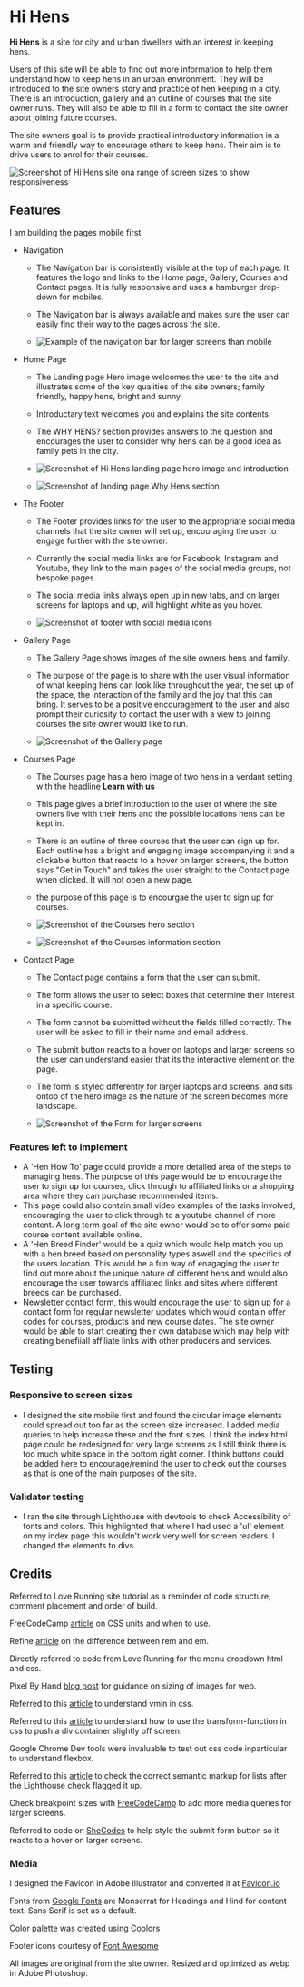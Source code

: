 # Hi Hens

**Hi Hens** is a site for city and urban dwellers with an interest in keeping hens.

Users of this site will be able to find out more information to help them understand how to keep hens in an urban environment. They will be introduced to the site owners story and practice of hen keeping in a city. There is an introduction, gallery and an outline of courses that the site owner runs. They will also be able to fill in a form to contact the site owner about joining future courses.

The site owners goal is to provide practical introductory information in a warm and friendly way to encourage others to keep hens. Their aim is to drive users to enrol for their courses.

![Screenshot of Hi Hens site ona range of screen sizes to show responsiveness](/assets/images/readmeimg/hihen-responsive.webp)

## Features

I am building the pages mobile first

- Navigation

    - The Navigation bar is consistently visible at the top of each page. It features the logo and links to the Home page, Gallery, Courses and Contact pages. It is fully responsive and uses a hamburger drop-down for mobiles.
    - The Navigation bar is always available and makes sure the user can easily find their way to the pages across the site.

    - ![Example of the navigation bar for larger screens than mobile](/assets/images/readmeimg/navbar.webp)    

- Home Page

    - The Landing page Hero image welcomes the user to the site and illustrates some of the key qualities of the site owners; family friendly, happy hens, bright and sunny.
    - Introductary text welcomes you and explains the site contents.
    - The WHY HENS? section provides answers to the question and encourages the user to consider why hens can be a good idea as family pets in the city.

    - ![Screenshot of Hi Hens landing page hero image and introduction](/assets/images/readmeimg/index-hero.webp)   

    - ![Screenshot of landing page Why Hens section](/assets/images/readmeimg/index-whyhens.webp)

- The Footer

    - The Footer provides links for the user to the appropriate social media channels that the site owner will set up, encouraging the user to engage further with the site owner.
    - Currently the social media links are for Facebook, Instagram and Youtube, they link to the main pages of the social media groups, not bespoke pages.
    - The social media links always open up in new tabs, and on larger screens for laptops and up, will highlight white as you hover.

    - ![Screenshot of footer with social media icons](/assets/images/readmeimg/footer.webp)


- Gallery Page

    - The Gallery Page shows images of the site owners hens and family.
    - The purpose of the page is to share with the user visual information of what keeping hens can look like throughout the year, the set up of the space, the interaction of the family and the joy that this can bring. It serves to be a positive encouragement to the user and also prompt their curiosity to contact the user with a view to joining courses the site owner would like to run.

    - ![Screenshot of the Gallery page](/assets/images/readmeimg/gallery.webp)

 - Courses Page

    - The Courses page has a hero image of two hens in a verdant setting with the headline **Learn with us**
    - This page gives a brief introduction to the user of where the site owners live with their hens and the possible locations hens can be kept in.
    - There is an outline of three courses that the user can sign up for. Each outline has a bright and engaging image accompanying it and a clickable button that reacts to a hover on larger screens, the button says "Get in Touch" and takes the user straight to the Contact page when clicked. It will not open a new page.
    - the purpose of this page is to encourgae the user to sign up for courses.

    - ![Screenshot of the Courses hero section](/assets/images/readmeimg/courses-hero.webp)

    - ![Screenshot of the Courses information section](/assets/images/readmeimg/courses-info.webp)

 - Contact Page

    - The Contact page contains a form that the user can submit.
    - The form allows the user to select boxes that determine their interest in a specific course.
    - The form cannot be submitted without the fields filled correctly. The user will be asked to fill in their name and email address. 
    - The submit button reacts to a hover on laptops and larger screens so the user can understand easier that its the interactive element on the page.
    - The form is styled differently for larger laptops and screens, and sits ontop of the hero image as the nature of the screen becomes more landscape.

    - ![Screenshot of the Form for larger screens](/assets/images/readmeimg/form-larger.webp)

### Features left to implement

 - A 'Hen How To' page could provide a more detailed area of the steps to managing hens. The purpose of this page would be to encourage the user to sign up for courses, click through to affiliated links or a shopping area where they can purchase recommended items.
 - This page could also contain small video examples of the tasks involved, encouraging the user to click through to a youtube channel of more content. A long term goal of the site owner would be to offer some paid course content available online.
 - A 'Hen Breed Finder' would be a quiz which would help match you up with a hen breed based on personality types aswell and the specifics of the users location. This would be a fun way of enagaging the user to find out more about the unique nature of different hens and would also encourage the user towards affiliated links and sites where different breeds can be purchased.
 - Newsletter contact form, this would encourage the user to sign up for a contact form for regular newsletter updates which would contain offer codes for courses, products and new course dates. The site owner would be able to start creating their own database which may help with creating benefiiall affiliate links with other producers and services.

## Testing

### Responsive to screen sizes

- I designed the site mobile first and found the circular image elements could spread out too far as the screen size increased. I added media queries to help increase these and the font sizes. I think the index.html page could be redesigned for very large screens as I still think there is too much white space in the bottom right corner. I think buttons could be added here to encourage/remind the user to check out the courses as that is one of the main purposes of the site.

### Validator testing

- I ran the site through Lighthouse with devtools to check Accessibility of fonts and colors. This highlighted that where I had used a 'ul' element on my index page this wouldn't work very well for screen readers. I changed the elements to divs.

## Credits

Referred to Love Running site tutorial as a reminder of code structure, comment placement and order of build.

FreeCodeCamp [article](https://www.freecodecamp.org/news/css-units-when-to-use-each-one/#:~:text=By%20using%20rem%20units%2C%20you,This%20helps%20with%20accessibility.) on CSS units and when to use. 

Refine [article](https://refine.dev/blog/rem-vs-em/#introduction) on the difference between rem and em.

Directly referred to code from Love Running for the menu dropdown html and css.

Pixel By Hand [blog post](https://www.pixelbyhand.com/website-image-size-guidelines/)
 for guidance on sizing of images for web.

Referred to this [article](https://www.educative.io/answers/what-are-css-viewport-units) to understand vmin in css.

Referred to this [article](https://developer.mozilla.org/en-US/docs/Web/CSS/transform-function/translate) to understand how to use the transform-function in css to push a div container slightly off screen.

Google Chrome Dev tools were invaluable to test out css code inparticular to understand flexbox.

Referred to this [article](https://dequeuniversity.com/rules/axe/4.9/list) to check the correct semantic markup for lists after the Lighthouse check flagged it up.

Check breakpoint sizes with [FreeCodeCamp](https://www.freecodecamp.org/news/css-media-queries-breakpoints-media-types-standard-resolutions-and-more/) to add more media queries for larger screens.

Referred to code on [SheCodes](https://www.shecodes.io/athena/3020-how-to-use-hover-to-expand-a-button-in-css) to help style the submit form button so it reacts to a hover on larger screens.
  
### Media

I designed the Favicon in Adobe Illustrator and converted it at [Favicon.io](https://favicon.io/)

Fonts from [Google Fonts](https://fonts.google.com/) are Monserrat for Headings and Hind for content text. Sans Serif is set as a default.

Color palette was created using [Coolors](https://coolors.co/)

Footer icons courtesy of [Font Awesome](https://fontawesome.com/)

All images are original from the site owner. Resized and optimized as webp in Adobe Photoshop.